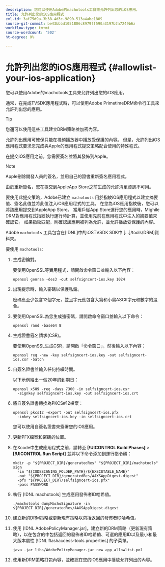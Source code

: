```yaml
---
description: 您可以使用Adobe的machotools工具來允許列出您的iOS應用。
title: 允許列出您的iOS應用程式
exl-id: 3af75d9a-3b38-4d3c-9890-513a4abc1809
source-git-commit: be43bbbd1051886c8979ff590a3197b2a7249b6a
workflow-type: tm+mt
source-wordcount: '502'
ht-degree: 0%

---
```


# 允許列出您的iOS應用程式 {#allowlist-your-ios-application}

您可以使用Adobe的machotools工具來允許列出您的iOS應用。

通常，在完成TVSDK應用程式時，可以使用Adobe PrimetimeDRM命令行工具來允許列出您的應用。

>[!TIP]
>
>您還可以使用這些工具建立DRM策略並加密內容。

允許列出應用可確保只能在視頻播放器中播放受保護的內容。 但是，允許列出iOS應用程式要求您完成與Apple的應用程式提交策略配合使用的特殊程式。

在提交iOS應用之前，您需要簽名並將其發佈到Apple。

>[!NOTE]
>
>Apple刪除開發人員的簽名，並用自己的證書重新簽名應用程式。

由於重新簽名，您在提交到AppleApp Store之前生成的允許清單資訊不可用。

要使用此提交策略，Adobe已建立 `machotools` 用於指紋iOS應用程式以建立摘要值、簽名此值並將此值注入iOS應用程式的工具。 在您為iOS應用指紋後，您可以將該應用提交到AppleApp Store。 當用戶從App Store運行您的應用時，Mighile DRM對應用程式指紋執行運行時計算，並使用先前在應用程式中注入的摘要值來確認它。 如果指紋匹配，則確認該應用被列為允許，並允許播放受保護的內容。

Adobe `machotools` 工具包含在[!DNL]中的iOSTVSDK SDK中 [...]/tools/DRM]資料夾。

要使用 `machotools`:

1. 生成密鑰對。

   要使用OpenSSL等實用程式，請開啟命令窗口並輸入以下內容：

   ```shell
   openssl genrsa -des3 -out selfsigncert-ios.key 1024
   ```

1. 出現提示時，輸入密碼以保護私鑰。

   密碼應至少包含12個字元，並且字元應包含大寫和小寫ASCII字元和數字的混合。
1. 要使用OpenSSL為您生成強密碼，請開啟命令窗口並輸入以下命令：

   ```shell
   openssl rand -base64 8
   ```

1. 生成證書籤名請求(CSR)。

   要使用OpenSSL生成CSR，請開啟「命令窗口」，然後輸入以下內容：

   ```shell
   openssl req -new -key selfsigncert-ios.key -out selfsigncert-ios.csr -batch
   ```

1. 自簽名證書並輸入任何持續時間。

   以下示例給出一個20年的到期日：

   ```shell
   openssl x509 -req -days 7300 -in selfsigncert-ios.csr  
     -signkey selfsigncert-ios.key -out selfsigncert-ios.crt
   ```

1. 將自簽名證書轉換為PKCS#12檔案：

   ```shell
   openssl pkcs12 -export -out selfsigncert-ios.pfx  
     -inkey selfsigncert-ios.key -in selfsigncert-ios.crt
   ```

   您可以使用自簽名證書來簽署您的iOS應用。

1. 更新PFX檔案和密碼的位置。
1. 在Xcode中生成應用程式之前，請轉至  **[!UICONTROL Build Phases]** > **[!UICONTROL Run Script]** 並將以下命令添加到運行指令碼：

   ```shell
   mkdir -p "${PROJECT_DIR}/generatedRes" "${PROJECT_DIR}/machotools" sign  
     -in "${CODESIGNING_FOLDER_PATH}/${EXECUTABLE_NAME}"  
     -out "${PROJECT_DIR}/generatedRes/AAXSAppDigest.digest"  
     -pfx "${PROJECT_DIR}/selfsigncert-ios.pfx"  
     -pass PASSWORD
   ```

1. 執行 [!DNL machotools] 生成應用發佈者ID哈希值。

   ```shell
   ./machotools dumpMachoSignature -in ${PROJECT_DIR}/generatedRes/AAXSAppDigest.digest
   ```

1. 建立新的DRM策略或更新現有策略以包括返回的發佈者ID哈希值。
1. 使用 [!DNL AdobePolicyManager.jar]，建立新的DRM策略（更新現有策略），以在包含的中包括返回的發佈者ID哈希值、可選的應用ID以及最小和最大版本屬性 [!DNL flashaccess-tools.properties] 的子菜單。

   ```shell
   java -jar libs/AdobePolicyManager.jar new app_allowlist.pol
   ```

1. 使用新DRM策略打包內容，並確認在您的iOS應用中播放允許列出的內容。
